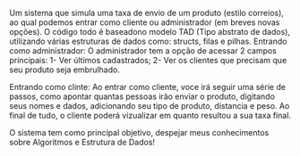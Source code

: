 Um sistema que simula uma taxa de envio de um produto (estilo correios), ao qual podemos entrar como cliente ou administrador (em breves novas opções).
O código todo é baseadono modelo TAD (Tipo abstrato de dados), utilizando várias estruturas de dados como: structs, filas e pilhas.
Entrando como administrador:
O administrador tem a opção de acessar 2 campos principais: 1- Ver últimos cadastrados; 2- Ver os clientes que precisam que seu produto seja embrulhado.

Entrando como clinte:
Ao entrar como cliente, voce irá seguir uma série de passos, como apontar quantas pessoas irão enviar o produto, digitando seus nomes e dados, adicionando seu tipo de produto, distancia e peso.
Ao final de tudo, o cliente poderá vizualizar em quanto resultou a sua taxa final.

O sistema tem como principal objetivo, despejar meus conhecimentos sobre Algoritmos e Estrutura de Dados!
